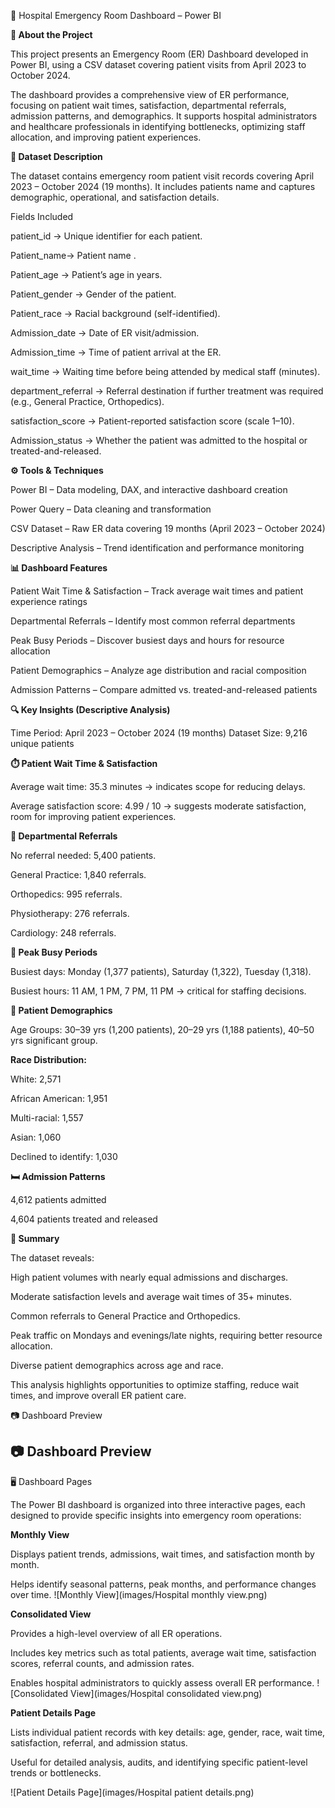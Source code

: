 🏥 Hospital Emergency Room Dashboard – Power BI


**📌 About the Project**

This project presents an Emergency Room (ER) Dashboard developed in Power BI, using a CSV dataset covering patient visits from April 2023 to October 2024.

The dashboard provides a comprehensive view of ER performance, focusing on patient wait times, satisfaction, departmental referrals, admission patterns, and demographics. It supports hospital administrators and healthcare professionals in identifying bottlenecks, optimizing staff allocation, and improving patient experiences.

**📂 Dataset Description**

The dataset contains emergency room patient visit records covering April 2023 – October 2024 (19 months). It includes  patients name and captures demographic, operational, and satisfaction details.

Fields Included

patient_id → Unique identifier for each patient.

Patient_name→ Patient name .

Patient_age → Patient’s age in years.

Patient_gender → Gender of the patient.

Patient_race → Racial background (self-identified).

Admission_date → Date of ER visit/admission.

Admission_time → Time of patient arrival at the ER.

wait_time → Waiting time before being attended by medical staff (minutes).

department_referral → Referral destination if further treatment was required (e.g., General Practice, Orthopedics).

satisfaction_score → Patient-reported satisfaction score (scale 1–10).

Admission_status → Whether the patient was admitted to the hospital or treated-and-released.

**⚙️ Tools & Techniques**

Power BI – Data modeling, DAX, and interactive dashboard creation

Power Query – Data cleaning and transformation

CSV Dataset – Raw ER data covering 19 months (April 2023 – October 2024)

Descriptive Analysis – Trend identification and performance monitoring

**📊 Dashboard Features**

Patient Wait Time & Satisfaction – Track average wait times and patient experience ratings

Departmental Referrals – Identify most common referral departments

Peak Busy Periods – Discover busiest days and hours for resource allocation

Patient Demographics – Analyze age distribution and racial composition

Admission Patterns – Compare admitted vs. treated-and-released patients

**🔍 Key Insights (Descriptive Analysis)**

Time Period: April 2023 – October 2024 (19 months)
Dataset Size: 9,216 unique patients

**⏱️ Patient Wait Time & Satisfaction**

Average wait time: 35.3 minutes → indicates scope for reducing delays.

Average satisfaction score: 4.99 / 10 → suggests moderate satisfaction, room for improving patient experiences.

**🏥 Departmental Referrals**

No referral needed: 5,400 patients.

General Practice: 1,840 referrals.

Orthopedics: 995 referrals.

Physiotherapy: 276 referrals.

Cardiology: 248 referrals.

**📅 Peak Busy Periods**

Busiest days: Monday (1,377 patients), Saturday (1,322), Tuesday (1,318).

Busiest hours: 11 AM, 1 PM, 7 PM, 11 PM → critical for staffing decisions.

**👥 Patient Demographics**

Age Groups: 30–39 yrs (1,200 patients), 20–29 yrs (1,188 patients), 40–50 yrs significant group.

**Race Distribution:**

White: 2,571

African American: 1,951

Multi-racial: 1,557

Asian: 1,060

Declined to identify: 1,030

**🛏️ Admission Patterns**

4,612 patients admitted

4,604 patients treated and released

**📝 Summary**

The dataset reveals:

High patient volumes with nearly equal admissions and discharges.

Moderate satisfaction levels and average wait times of 35+ minutes.

Common referrals to General Practice and Orthopedics.

Peak traffic on Mondays and evenings/late nights, requiring better resource allocation.

Diverse patient demographics across age and race.

This analysis highlights opportunities to optimize staffing, reduce wait times, and improve overall ER patient care.

📷 Dashboard Preview

## 📷 Dashboard Preview  
🖥️ Dashboard Pages

The Power BI dashboard is organized into three interactive pages, each designed to provide specific insights into emergency room operations:

**Monthly View**

Displays patient trends, admissions, wait times, and satisfaction month by month.

Helps identify seasonal patterns, peak months, and performance changes over time.
![Monthly View](images/Hospital monthly view.png)

**Consolidated View**

Provides a high-level overview of all ER operations.

Includes key metrics such as total patients, average wait time, satisfaction scores, referral counts, and admission rates.

Enables hospital administrators to quickly assess overall ER performance.
![Consolidated View](images/Hospital consolidated view.png)

**Patient Details Page**

Lists individual patient records with key details: age, gender, race, wait time, satisfaction, referral, and admission status.

Useful for detailed analysis, audits, and identifying specific patient-level trends or bottlenecks.

![Patient Details Page](images/Hospital patient details.png)
